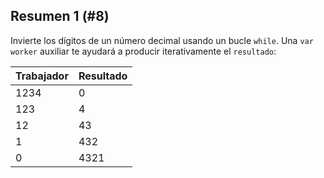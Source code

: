 ## Resumen 1 (#8)

Invierte los dígitos de un número decimal usando un bucle `while`. Una `var worker` auxiliar te ayudará a producir iterativamente el `resultado`:

| Trabajador | Resultado |
|------------|-----------|
| 1234       | 0         |
| 123        | 4         |
| 12         | 43        |
| 1          | 432       |
| 0          | 4321      |